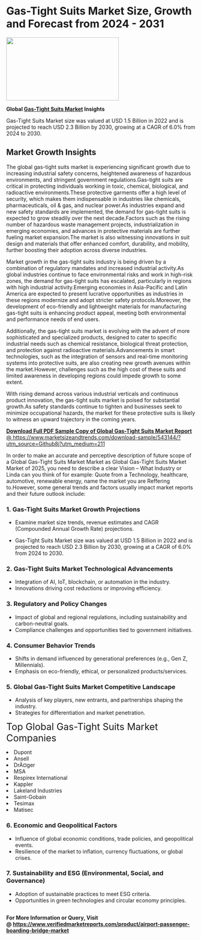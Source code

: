 <H1>Gas-Tight Suits Market Size, Growth and Forecast from 2024 - 2031</H1><img class="aligncenter size-medium wp-image-584254" src="https://thirdeyenews.in/wp-content/uploads/2024/09/Global-Market-Research-300x168.jpeg" alt="" width="300" height="168" /><p><strong>Global&nbsp;<a href="https://www.marketsizeandtrends.com/download-sample/543144/?utm_source=Github8j?utm_medium=211">Gas-Tight Suits Market</a> Insights</strong></p><p>Gas-Tight Suits Market size was valued at USD 1.5 Billion in 2022 and is projected to reach USD 2.3 Billion by 2030, growing at a CAGR of 6.0% from 2024 to 2030.</p><p><h2>Market Growth Insights</h2> <p>The global gas-tight suits market is experiencing significant growth due to increasing industrial safety concerns, heightened awareness of hazardous environments, and stringent government regulations.Gas-tight suits are critical in protecting individuals working in toxic, chemical, biological, and radioactive environments.These protective garments offer a high level of security, which makes them indispensable in industries like chemicals, pharmaceuticals, oil & gas, and nuclear power.As industries expand and new safety standards are implemented, the demand for gas-tight suits is expected to grow steadily over the next decade.Factors such as the rising number of hazardous waste management projects, industrialization in emerging economies, and advances in protective materials are further fueling market expansion.The market is also witnessing innovations in suit design and materials that offer enhanced comfort, durability, and mobility, further boosting their adoption across diverse industries.<a href="download_sample_link"></a></p> <p>Market growth in the gas-tight suits industry is being driven by a combination of regulatory mandates and increased industrial activity.As global industries continue to face environmental risks and work in high-risk zones, the demand for gas-tight suits has escalated, particularly in regions with high industrial activity.Emerging economies in Asia-Pacific and Latin America are expected to present lucrative opportunities as industries in these regions modernize and adopt stricter safety protocols.Moreover, the development of eco-friendly and lightweight materials for manufacturing gas-tight suits is enhancing product appeal, meeting both environmental and performance needs of end users.</p> <p>Additionally, the gas-tight suits market is evolving with the advent of more sophisticated and specialized products, designed to cater to specific industrial needs such as chemical resistance, biological threat protection, and protection against radioactive materials.Advancements in smart technologies, such as the integration of sensors and real-time monitoring systems into protective suits, are also creating new growth avenues within the market.However, challenges such as the high cost of these suits and limited awareness in developing regions could impede growth to some extent.</p> <p>With rising demand across various industrial verticals and continuous product innovation, the gas-tight suits market is poised for substantial growth.As safety standards continue to tighten and businesses seek to minimize occupational hazards, the market for these protective suits is likely to witness an upward trajectory in the coming years.</p> <a href="get_more_link"></p><p><span class=""><strong>Download Full PDF Sample Copy of Global Gas-Tight Suits Market Report</strong> @ <a href="https://www.marketsizeandtrends.com/download-sample/543144/?utm_source=Github8j?utm_medium=211" target="_blank">https://www.marketsizeandtrends.com/download-sample/543144/?utm_source=Github8j?utm_medium=211</a></span></p><p>In order to make an accurate and perceptive description of future scope of a Global&nbsp;Gas-Tight Suits Market Market as Global&nbsp;Gas-Tight Suits Market Market of 2025, you need to describe a clear Vision &ndash; What Industry or Linda can you think of for example: Quote from a Technology, healthcare, automotive, renewable energy, name the market you are Reffering to.However, some general trends and factors usually impact market reports and their future outlook include:</p><h3>1.&nbsp;<strong>Gas-Tight Suits Market Growth Projections</strong></h3><ul><li>Examine market size trends, revenue estimates and CAGR (Compounded Annual Growth Rate) projections.</li><li><p>Gas-Tight Suits Market size was valued at USD 1.5 Billion in 2022 and is projected to reach USD 2.3 Billion by 2030, growing at a CAGR of 6.0% from 2024 to 2030.</p></li></ul><h3>2.&nbsp;<strong>Gas-Tight Suits Market Technological Advancements</strong></h3><ul><li>Integration of AI, IoT, blockchain, or automation in the industry.</li><li>Innovations driving cost reductions or improving efficiency.</li></ul><h3>3.&nbsp;<strong>Regulatory and Policy Changes</strong></h3><ul><li>Impact of global and regional regulations, including sustainability and carbon-neutral goals.</li><li>Compliance challenges and opportunities tied to government initiatives.</li></ul><h3>4.&nbsp;<strong>Consumer Behavior Trends</strong></h3><ul><li>Shifts in demand influenced by generational preferences (e.g., Gen Z, Millennials).</li><li>Emphasis on eco-friendly, ethical, or personalized products/services.</li></ul><h3>5.&nbsp;<strong>Global Gas-Tight Suits Market Competitive Landscape</strong></h3><ul><li>Analysis of key players, new entrants, and partnerships shaping the industry.</li><li>Strategies for differentiation and market penetration.</li></ul><p data-pm-slice="1 1 []"><span style="color: inherit; font-family: inherit; font-size: 25px;">Top Global Gas-Tight Suits Market Companies</span></p><div class="" data-test-id=""><p><li>Dupont</li><li> Ansell</li><li> DrÃ¤ger</li><li> MSA</li><li> Respirex International</li><li> Kappler</li><li> Lakeland Industries</li><li> Saint-Gobain</li><li> Tesimax</li><li> Matisec</li></p></div><h3>6.&nbsp;<strong>Economic and Geopolitical Factors</strong></h3><ul><li>Influence of global economic conditions, trade policies, and geopolitical events.</li><li>Resilience of the market to inflation, currency fluctuations, or global crises.</li></ul><h3>7.&nbsp;<strong>Sustainability and ESG (Environmental, Social, and Governance)</strong></h3><ul><li>Adoption of sustainable practices to meet ESG criteria.</li><li>Opportunities in green technologies and circular economy principles.</li></ul><h2><strong style="font-size: 14px;">For More Information or Query, Visit @&nbsp;</strong><a style="background-color: #ffffff; font-size: 14px;" href="https://www.marketsizeandtrends.com/report/gas-tight-suits-market/" target="_blank">https://www.verifiedmarketreports.com/product/airport-passenger-boarding-bridge-market</a></h2>